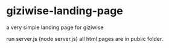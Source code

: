 # giziwise-landing-page
a very simple landing page for giziwise

run server.js (node server.js)
all html pages are in public folder.
